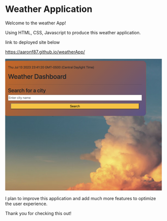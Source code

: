 # Weather Application 

Welcome to the weather App!

Using HTML, CSS, Javascript to produce this weather application.

link to deployed site below

https://aaronf87.github.io/weatherApp/

![The weather app includes a search option, a list of cities, and a five-day forecast and current weather conditions for Atlanta.](./Assets/Screenshot%202023-07-13%20at%2011.41.21%20PM.png)

I plan to improve this application and add much more features to optimize the user experience.

Thank you for checking this out!